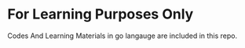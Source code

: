 # For Learning Purposes Only

Codes And Learning Materials in go langauge are included in this repo.
